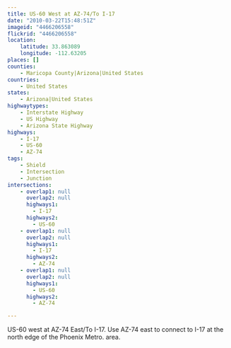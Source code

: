 ```yaml
---
title: US-60 West at AZ-74/To I-17
date: "2010-03-22T15:48:51Z"
imageid: "4466206558"
flickrid: "4466206558"
location:
    latitude: 33.863089
    longitude: -112.63205
places: []
counties:
    - Maricopa County|Arizona|United States
countries:
    - United States
states:
    - Arizona|United States
highwaytypes:
    - Interstate Highway
    - US Highway
    - Arizona State Highway
highways:
    - I-17
    - US-60
    - AZ-74
tags:
    - Shield
    - Intersection
    - Junction
intersections:
    - overlap1: null
      overlap2: null
      highways1:
        - I-17
      highways2:
        - US-60
    - overlap1: null
      overlap2: null
      highways1:
        - I-17
      highways2:
        - AZ-74
    - overlap1: null
      overlap2: null
      highways1:
        - US-60
      highways2:
        - AZ-74

---
```

US-60 west at AZ-74 East/To I-17.  Use AZ-74 east to connect to I-17 at the north edge of the Phoenix Metro. area.